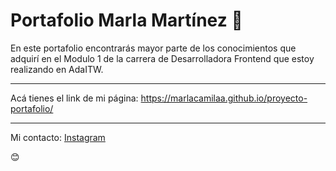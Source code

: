 # Portafolio Marla Martínez 💼
En este portafolio encontrarás mayor parte de los conocimientos que adquirí en el Modulo 1 de la carrera de Desarrolladora Frontend que estoy realizando en AdaITW.

------------
Acá tienes el link de mi página:
https://marlacamilaa.github.io/proyecto-portafolio/

------------

Mi contacto:
[Instagram](https://www.instagram.com/marlacamilaa "Instagram")

😊
